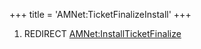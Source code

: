 +++
title = 'AMNet:TicketFinalizeInstall'
+++

1.  REDIRECT
    [AMNet:InstallTicketFinalize](AMNet:InstallTicketFinalize "wikilink")
